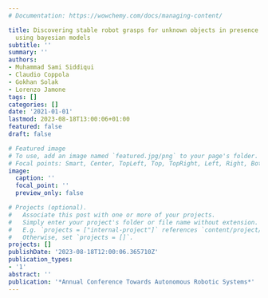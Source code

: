 ```yaml
---
# Documentation: https://wowchemy.com/docs/managing-content/

title: Discovering stable robot grasps for unknown objects in presence of uncertainty
  using bayesian models
subtitle: ''
summary: ''
authors:
- Muhammad Sami Siddiqui
- Claudio Coppola
- Gokhan Solak
- Lorenzo Jamone
tags: []
categories: []
date: '2021-01-01'
lastmod: 2023-08-18T13:00:06+01:00
featured: false
draft: false

# Featured image
# To use, add an image named `featured.jpg/png` to your page's folder.
# Focal points: Smart, Center, TopLeft, Top, TopRight, Left, Right, BottomLeft, Bottom, BottomRight.
image:
  caption: ''
  focal_point: ''
  preview_only: false

# Projects (optional).
#   Associate this post with one or more of your projects.
#   Simply enter your project's folder or file name without extension.
#   E.g. `projects = ["internal-project"]` references `content/project/deep-learning/index.md`.
#   Otherwise, set `projects = []`.
projects: []
publishDate: '2023-08-18T12:00:06.365710Z'
publication_types:
- '1'
abstract: ''
publication: '*Annual Conference Towards Autonomous Robotic Systems*'
---
```

